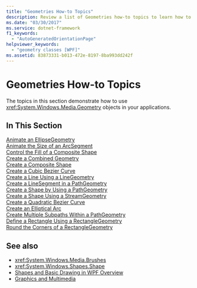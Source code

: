 ```yaml
---
title: "Geometries How-to Topics"
description: Review a list of Geometries how-to topics to learn how to use Geometry objects in your applications.
ms.date: "03/30/2017"
ms.service: dotnet-framework
f1_keywords: 
  - "AutoGeneratedOrientationPage"
helpviewer_keywords: 
  - "geometry classes [WPF]"
ms.assetid: 83873331-b013-472e-8197-8ba993dd242f
---
```

# Geometries How-to Topics

The topics in this section demonstrate how to use <xref:System.Windows.Media.Geometry> objects in your applications.  
  
## In This Section  

 [Animate an EllipseGeometry](how-to-animate-an-ellipsegeometry.md)  
 [Animate the Size of an ArcSegment](how-to-animate-the-size-of-an-arcsegment.md)  
 [Control the Fill of a Composite Shape](how-to-control-the-fill-of-a-composite-shape.md)  
 [Create a Combined Geometry](how-to-create-a-combined-geometry.md)  
 [Create a Composite Shape](how-to-create-a-composite-shape.md)  
 [Create a Cubic Bezier Curve](how-to-create-a-cubic-bezier-curve.md)  
 [Create a Line Using a LineGeometry](how-to-create-a-line-using-a-linegeometry.md)  
 [Create a LineSegment in a PathGeometry](how-to-create-a-linesegment-in-a-pathgeometry.md)  
 [Create a Shape by Using a PathGeometry](how-to-create-a-shape-by-using-a-pathgeometry.md)  
 [Create a Shape Using a StreamGeometry](how-to-create-a-shape-using-a-streamgeometry.md)  
 [Create a Quadratic Bezier Curve](how-to-create-a-quadratic-bezier-curve.md)  
 [Create an Elliptical Arc](how-to-create-an-elliptical-arc.md)  
 [Create Multiple Subpaths Within a PathGeometry](how-to-create-multiple-subpaths-within-a-pathgeometry.md)  
 [Define a Rectangle Using a RectangleGeometry](how-to-define-a-rectangle-using-a-rectanglegeometry.md)  
 [Round the Corners of a RectangleGeometry](how-to-round-the-corners-of-a-rectanglegeometry.md)  
  
## See also

- <xref:System.Windows.Media.Brushes>
- <xref:System.Windows.Shapes.Shape>
- [Shapes and Basic Drawing in WPF Overview](shapes-and-basic-drawing-in-wpf-overview.md)
- [Graphics and Multimedia](index.md)
